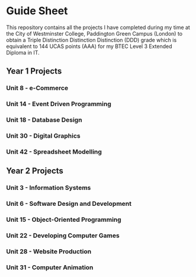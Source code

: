 # Guide Sheet

This repository contains all the projects I have completed during my time at the City of Westminster College, Paddington Green Campus (London) to obtain a Triple Distinction Distinction Distinction (DDD) grade which is equivalent to 144 UCAS points (AAA) for my BTEC Level 3 Extended Diploma in IT.

## Year 1 Projects

### Unit 8 - e-Commerce

### Unit 14 - Event Driven Programming

### Unit 18 - Database Design

### Unit 30 - Digital Graphics

### Unit 42 - Spreadsheet Modelling


## Year 2 Projects

### Unit 3 - Information Systems

### Unit 6 - Software Design and Development

### Unit 15 - Object-Oriented Programming

### Unit 22 - Developing Computer Games

### Unit 28 - Website Production

### Unit 31 - Computer Animation
